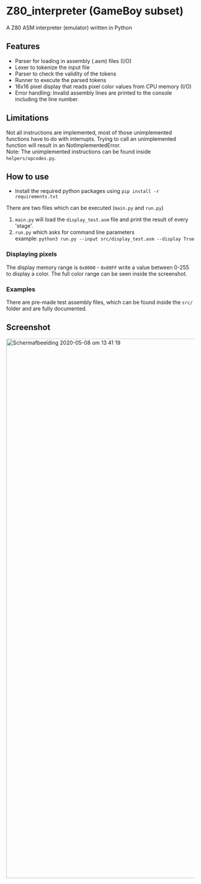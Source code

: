 # Z80_interpreter (GameBoy subset)
A Z80 ASM interpreter (emulator) written in Python

## Features

- Parser for loading in assembly (.asm) files (I/O)
- Lexer to tokenize the input file
- Parser to check the validity of the tokens
- Runner to execute the parsed tokens
- 16x16 pixel display that reads pixel color values from CPU memory (I/O)
- Error handling: Invalid assembly lines are printed to the console including the line number.

## Limitations

Not all instructions are implemented, most of those unimplemented functions have to do with interrupts. Trying to call an unimplemented function will result in an NotImplementedError.
<br>Note: The unimplemented instructions can be found inside `helpers/opcodes.py`.

## How to use
- Install the required python packages using `pip install -r requirements.txt`

There are two files which can be executed (`main.py` and `run.py`)
1. `main.py` will load the `display_test.asm` file and print the result of every 'stage'.
2. `run.py` which asks for command line parameters <br>example: `python3 run.py --input src/display_test.asm --display True`

### Displaying pixels
The display memory range is `0x0000` - `0x00FF` write a value between 0-255 to display a color. The full color range can be seen inside the screenshot.


### Examples

There are pre-made test assembly files, which can be found inside the `src/` folder and are fully documented.


## Screenshot
<img width="1440" alt="Schermafbeelding 2020-05-08 om 13 41 19" src="https://user-images.githubusercontent.com/31623036/81402483-ca333500-9131-11ea-9920-e4fc0aebaa34.png">